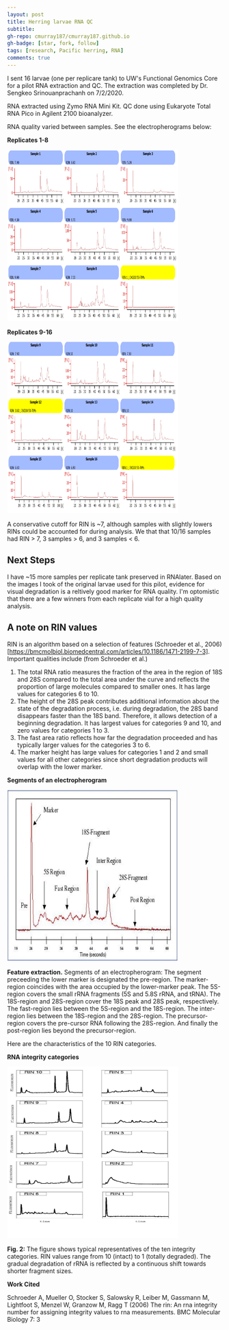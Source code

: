 ```yaml
---
layout: post
title: Herring larvae RNA QC
subtitle: 
gh-repo: cmurray187/cmurray187.github.io
gh-badge: [star, fork, follow]
tags: [research, Pacific herring, RNA]
comments: true
---
```


I sent 16 larvae (one per replicare tank) to UW's Functional Genomics Core for a pilot RNA extraction and QC. The extraction was completed by Dr. Sengkeo Srinouanprachanh on 7/2/2020.

RNA extracted using Zymo RNA Mini Kit. QC done using Eukaryote Total RNA Pico in Agilent 2100 bioanalyzer. 

RNA quality varied between samples. See the electropherograms below:


**Replicates 1-8**

<img src="https://raw.githubusercontent.com/cmurray187/cmurray187.github.io/master/notebookimages/July%2017%20Herring%20RNA%20QC/RIN_tanks1-8.PNG" width="400" height="400">

**Replicates 9-16**

<img src="https://raw.githubusercontent.com/cmurray187/cmurray187.github.io/master/notebookimages/July%2017%20Herring%20RNA%20QC/RIN_tanks9-16.PNG" width="400" height="400">

A conservative cutoff for RIN is ~7, although samples with slightly lowers RINs could be accounted for during analysis. We that that 10/16 samples had RIN > 7, 3 samples > 6, and 3 samples < 6. 

## Next  Steps
I have ~15 more samples per replicate tank preserved in RNAlater. Based on the images I took of the original larvae used for this pilot, evidence for visual degradation is a reltively good marker for RNA quality. I'm optomistic that there are a few winners from each replicate vial for a high quality analysis. 


## A note on RIN values
RIN is an algorithm based on a selection of features (Schroeder et al., 2006)[https://bmcmolbiol.biomedcentral.com/articles/10.1186/1471-2199-7-3]. Important qualities include (from Schroeder et al.) 
1.	The total RNA ratio measures the fraction of the area in the region of 18S and 28S compared to the total area under the curve and reflects the proportion of large molecules compared to smaller ones. It has large values for categories 6 to 10.
2.	The height of the 28S peak contributes additional information about the state of the degradation process, i.e. during degradation, the 28S band disappears faster than the 18S band. Therefore, it allows detection of a beginning degradation. It has largest values for categories 9 and 10, and zero values for categories 1 to 3.
3.	The fast area ratio reflects how far the degradation proceeded and has typically larger values for the categories 3 to 6.
4.	The marker height has large values for categories 1 and 2 and small values for all other categories since short degradation products will overlap with the lower marker.
 
**Segments of an electropherogram**

<img src="https://raw.githubusercontent.com/cmurray187/cmurray187.github.io/master/notebookimages/July%2017%20Herring%20RNA%20QC/Segments%20of%20an%20electropherogram.png" width="400" height="400">

**Feature extraction.** Segments of an electropherogram: The segment preceeding the lower marker is designated the pre-region. The marker-region coincides with the area occupied by the lower-marker peak. The 5S-region covers the small rRNA fragments (5S and 5.8S rRNA, and tRNA). The 18S-region and 28S-region cover the 18S peak and 28S peak, respectively. The fast-region lies between the 5S-region and the 18S-region. The inter-region lies between the 18S-region and the 28S-region. The precursor-region covers the pre-cursor RNA following the 28S-region. And finally the post-region lies beyond the precursor-region.


Here are the characteristics of the 10 RIN categories. 

**RNA integrity categories**

<img src="https://raw.githubusercontent.com/cmurray187/cmurray187.github.io/master/notebookimages/July%2017%20Herring%20RNA%20QC/RNA%20integrity%20catagories.png" width="400" height="400">

**Fig. 2:** The figure shows typical representatives of the ten integrity categories. RIN values range from 10 (intact) to 1 (totally degraded). The gradual degradation of rRNA is reflected by a continuous shift towards shorter fragment sizes.


**Work Cited**

Schroeder A, Mueller O, Stocker S, Salowsky R, Leiber M, Gassmann M, Lightfoot S, Menzel W, Granzow M,  Ragg T (2006) The rin: An rna integrity number for assigning integrity values to rna measurements. BMC Molecular Biology 7: 3

